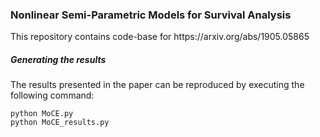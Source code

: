 <h3>Nonlinear Semi-Parametric Models for Survival Analysis</h3>

<p>
  This repository contains code-base for https://arxiv.org/abs/1905.05865
</p>

<h5> Generating the results </h5>

<p> The results presented in the paper can be reproduced by executing the following command: <br>
  
  ```
  python MoCE.py
  python MoCE_results.py
  ```
 </p>
